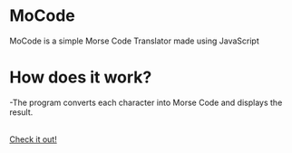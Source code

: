 # MoCode
MoCode is a simple Morse Code Translator made using JavaScript
<br>
<h1>How does it work?</h1>
-The program converts each character into Morse Code and displays the result.
<br><br>

[Check it out!](https://pratham-jain33.github.io/MoCode/)

